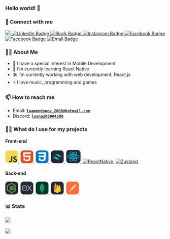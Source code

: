 <!-- LINK TO PROFILES https://github.com/durgeshsamariya/awesome-github-profile-readme-templates -->

<!-- LINK TO BUTTONS_1 https://dev.to/envoy_/150-badges-for-github-pnk?msclkid=6d81ccf1aeee11ec86763850e8306c32 -->

<!-- LINK TO BUTTONS_2 https://github.com/devicons/devicon/tree/master/icons -->

<!-- LINK TO BUTTONS_3 https://github.com/tandpfun/skill-icons/tree/main/icons -->

<!-- LINK TO EMOJIS https://github.com/ikatyang/emoji-cheat-sheet/blob/master/README.md?msclkid=6b85705daf3e11ecac4572c7f8e81b0d#animals--nature -->

### Hello world! 👋

<h3> 🤝 Connect with me</h3>
<a href="https://discord.com/users/688143629432258592">
  <img src="https://img.shields.io/badge/Discord-white?style=for-the-badge&logo=discord">
 </a>
<a href="https://www.linkedin.com/in/luamendonca00">
  <img src="https://img.shields.io/badge/LinkedIn-2554da?style=for-the-badge&logo=linkedin&logoColor=white" alt="LinkedIn Badge"/>
</a>
<a href="https://slack.com/app_redirect?channel=U02H9918P2A">
  <img src="https://img.shields.io/badge/Slack-4A154B?style=for-the-badge&logo=slack&logoColor=white" alt="Slack Badge"/>
</a>
<a href="https://instagram.com/luamendonca00">
  <img src="https://img.shields.io/badge/Instagram-E4405F?style=for-the-badge&logo=instagram&logoColor=white" alt="Instagram Badge"/>
</a>
<a href="https://www.facebook.com/LuanaMendonca00">
  <img src="https://img.shields.io/badge/Facebook-1877F2?style=for-the-badge&logo=facebook&logoColor=white" alt="Facebook Badge"/>
</a>
<a href="https://open.spotify.com/user/11153684721?si=40e260d1e9cc44d3">
  <img src="https://img.shields.io/badge/Spotify-1ED760?&style=for-the-badge&logo=spotify&logoColor=white" alt="Facebook Badge"/>
</a>
<a href="mailto:luamendonca_2000@hotmail.com">
  <img src="https://img.shields.io/badge/Email-D14836?style=for-the-badge&logo=gmail&logoColor=white" alt="Email Badge"/>
</a>

  ### :woman_technologist: About Me

  - 👀 I have a special interest in Mobile Development<br>
  - 🌱 I’m currently learning React Native<br>
  - 🛠️ I’m currently working with web development, React.js<br>
  - ⚡ I love music, programming and games
  
   ### 📫 How to reach me
   - Email: [**`luamendonca_2000@hotmail.com`**](mailto:luamendonca_2000@hotmail.com)
   - Discord: [**`luana2000#4508`**](https://discord.com/users/688143629432258592)
  
  ### 👩‍🔧 What do I use for my projects

<h4>Front-end</h4>

<div>
  <a href="https://developer.mozilla.org/pt-BR/docs/Web/JavaScript"><img src="https://github.com/tandpfun/skill-icons/blob/main/icons/JavaScript.svg" title="JavaScript" alt="JavaScript" width="40" height="40"/>&nbsp;</a>
  <a href="https://developer.mozilla.org/pt-BR/docs/Web/HTML"><img src="https://github.com/tandpfun/skill-icons/blob/main/icons/HTML.svg" title="HTML5" alt="HTML" width="40" height="40"/>&nbsp;</a>
  <a href="https://developer.mozilla.org/pt-BR/docs/Web/CSS"><img src="https://github.com/tandpfun/skill-icons/blob/main/icons/CSS.svg" title="CSS3" alt="CSS" width="40" height="40"/>&nbsp;</a>
  <a href="https://tailwindcss.com/"><img src="https://github.com/tandpfun/skill-icons/blob/main/icons/TailwindCSS-Dark.svg" title="TailwindCSS" alt="TailwindCSS" width="40" height="40"/>&nbsp;</a>
  <a href="https://react.dev/"><img src="https://github.com/tandpfun/skill-icons/blob/main/icons/React-Dark.svg" title="React.js" alt="React.js" width="45" height="42"/>&nbsp;</a>
  <a href="https://reactnative.dev/"><img src="https://github.com/luamendonca22/luamendonca22/blob/main/assets/react-native-seeklogo.com.svg" title="React Native" alt="ReactNative" width="45" height="42"/>&nbsp;</a>
  <a href="https://zustand-demo.pmnd.rs/"><img src="https://github.com/luamendonca22/luamendonca22/blob/main/assets/zustand.png" title="Zustand" alt="Zustand" height="45"/>&nbsp;</a>
</div>

<h4>Back-end</h4>

<div>
      <a href="https://nodejs.org/en"><img src="https://github.com/tandpfun/skill-icons/blob/main/icons/NodeJS-Dark.svg" title="NodeJS" **alt="NodeJS" width="40" height="40"/>&nbsp;</a>
      <a href="https://expressjs.com/"><img src="https://github.com/tandpfun/skill-icons/blob/main/icons/ExpressJS-Dark.svg" title="ExpressJS" **alt="ExpressJS" width="40" height="40"/>&nbsp;</a>
      <a href="https://www.mongodb.com/"><img src="https://github.com/tandpfun/skill-icons/blob/main/icons/MongoDB.svg" title="MongoDB" **alt="MongoDB" width="40" height="40"/>&nbsp;</a>
      <a href="https://firebase.google.com/"><img src="https://github.com/tandpfun/skill-icons/blob/main/icons/Firebase-Dark.svg" title="Firebase" **alt="Firebase" width="40" height="40"/>&nbsp;</a>
      <a href="https://www.postman.com/"><img src="https://github.com/tandpfun/skill-icons/blob/main/icons/Postman.svg" title="Postman" **alt="Postman" width="40" height="40"/>&nbsp;</a>
</div>


### 📊 Stats
<div>
  <div>
    <a title="GitHub Stats">
    <img height=150 align="center" src="https://github-readme-stats.vercel.app/api/top-langs/?username=luamendonca00&langs_count=7&show_icons=true&layout=compact&theme=react">
  </div>
  <br>
  <div>
    <a title = "Github Stats">
    <img height=150 align="center" src="https://github-readme-stats.vercel.app/api?username=luamendonca00&show_icons=true&count_private=true&theme=react">
  </div>
</div>
